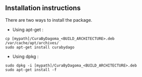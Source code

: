 ## Installation instructions

There are two ways to install the package.

* Using apt-get :
```
cp [mypath]/CuraByDagoma_<BUILD_ARCHITECTURE>.deb /var/cache/apt/archives/
sudo apt-get install curabydago
```

* Using dpkg :
```
sudo dpkg -i [mypath]/CuraByDagoma_<BUILD_ARCHITECTURE>.deb
sudo apt-get install -f
```
